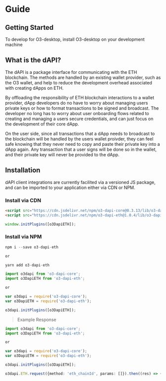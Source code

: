 # Guide
## Getting Started
To develop for O3-desktop, install O3-desktop on your development machine
## What is the dAPI?

The dAPI is a package interface for communicating with the ETH blockchain. The methods are handled by an existing wallet provider, such as the O3 wallet, and help to reduce the development overhead associated with creating dApps on ETH.

By offloading the responsibility of ETH blockchain interactions to a wallet provider, dApp developers do no have to worry about managing users private keys or how to format transactions to be signed and broadcast. The developer no long has to worry about user onboarding flows related to creating and managing a users secure credentials, and can just focus on the development of their core dApp.

On the user side, since all transactions that a dApp needs to broadcast to the blockchain will be handled by the users wallet proivder, they can feel safe knowing that they never need to copy and paste their private key into a dApp again. Any transaction that a user signs will be done so in the wallet, and their private key will never be provided to the dApp.

## Installation

dAPI client integrations are currently facilited via a versioned JS package, and can be imported to your application either via CDN or NPM.

### Install via CDN

```html
<script src="https://cdn.jsdelivr.net/npm/o3-dapi-core@0.3.13/lib/o3-dapi-core.min.js"></script>
<script src="https://cdn.jsdelivr.net/npm/o3-dapi-eth@1.0.4/lib/o3-dapi-eth.min.js"></script>
```
```typescript
window.initPlugins([o3DapiETH]);
```

### Install via NPM

```typescript
npm i --save o3-dapi-eth

or

yarn add o3-dapi-eth

```

```typescript
import o3dapi from 'o3-dapi-core';
import o3DapiETH from 'o3-dapi-eth';

or

var o3dapi = require('o3-dapi-core');
var o3DapiETH = require('o3-dapi-eth');

o3dapi.initPlugins([o3DapiETH]);
```

> Example Response

```typescript
import o3dapi from 'o3-dapi-core';
import o3DapiETH from 'o3-dapi-eth';

or

var o3dapi = require('o3-dapi-core');
var o3DapiETH = require('o3-dapi-eth');

o3dapi.initPlugins([o3DapiETH]);

o3dapi.ETH.request({method: 'eth_chainId', params: []}).then((res) => {}).catch((err) => {});
```

<!-- ## Dev Environment

The client JS package will help to facilitate all communications with the provider wallet, and the only requirement is that you have the O3 wallet running in the background. For development purposes, we recommend using the O3 desktop application, which can be downloaded from [https://o3.network](https://o3.network).

As long as you have the O3 desktop application open in the background. You can open your dApp in any web browser, and the JS package will automatically communicate with the background wallet.

### Private Net

If you are looking to develop your own smart contracts, or would like to test sending assets without having to worry about requesting assets on testnet, O3 has made a private net available for you to run on your local computer. This locally hosted private net will provide you will full controll over all the ETH and GAS in your network, and it can be reset at anytime.

For more information please see the private net repo:
[https://github.com/O3Labs/ETH-privatenet-docker](https://github.com/O3Labs/ETH-privatenet-docker) -->

